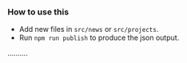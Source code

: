 ### How to use this
* Add new files in `src/news` or `src/projects`.
* Run `npm run publish` to produce the json output.

..........